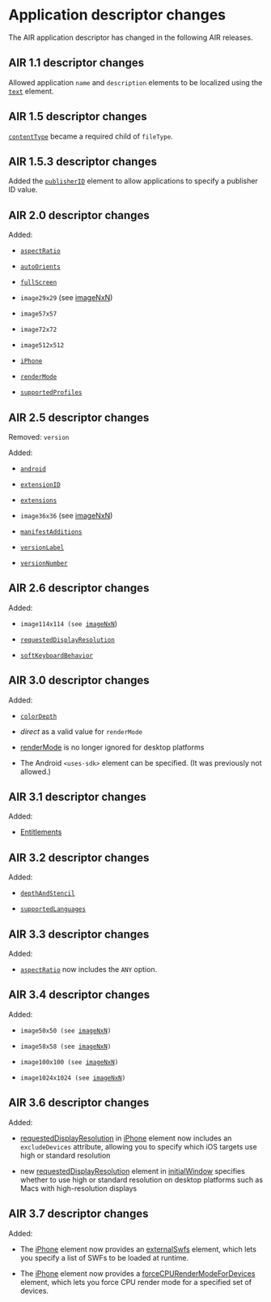 # Application descriptor changes

<div>

The AIR application descriptor has changed in the following AIR releases.

</div>

<div>

## AIR 1.1 descriptor changes

<div>

Allowed application `name` and `description` elements to be localized using the
[`text`](WSfffb011ac560372f-1f98376f1293df83869-7ffa.html) element.

</div>

</div>

<div>

## AIR 1.5 descriptor changes

<div>

[`contentType`](WSfffb011ac560372f2fea1812938a6e463-7fd8.html) became a required
child of `fileType`.

</div>

</div>

<div>

## AIR 1.5.3 descriptor changes

<div>

Added the [`publisherID`](WS901d38e593cd1bac1e63e3d12939cc14ab-8000.html)
element to allow applications to specify a publisher ID value.

</div>

</div>

<div>

## AIR 2.0 descriptor changes

<div>

Added:

- [`aspectRatio`](WSfffb011ac560372f2fea1812938a6e463-7fe6.html)

- [`autoOrients`](WSfffb011ac560372f2fea1812938a6e463-7fe5.html)

- [`fullScreen`](WSfffb011ac560372f2fea1812938a6e463-7fe4.html)

- `image29x29` (see
  [imageNxN](WSfffb011ac560372f-6fd06f0f1293d3b33ea-7ffc.html))

- `image57x57`

- `image72x72`

- `image512x512`

- [`iPhone`](WSfffb011ac560372f2fea1812938a6e463-7fd6.html)

- [`renderMode`](WSfffb011ac560372f2fea1812938a6e463-7fe3.html)

- [`supportedProfiles`](WSfffb011ac560372f2fea1812938a6e463-7fe2.html)

</div>

</div>

<div>

## AIR 2.5 descriptor changes

<div>

Removed: `version`

Added:

- [`android`](WSfffb011ac560372f-6fd06f0f1293d3b33ea-8000.html)

- [`extensionID`](WSfffb011ac560372f2fea1812938a6e463-7fda.html)

- [`extensions`](WSfffb011ac560372f-6fd06f0f1293d3b33ea-7ffd.html)

- `image36x36` (see
  [imageNxN](WSfffb011ac560372f-6fd06f0f1293d3b33ea-7ffc.html))

- [`manifestAdditions`](WSfffb011ac560372f33105f2a1293d3d21e0-7ffd.html)

- [`versionLabel`](WSfffb011ac560372f2fea1812938a6e463-7ffa.html)

- [`versionNumber`](WSfffb011ac560372f2fea1812938a6e463-7ffb.html)

</div>

</div>

<div>

## AIR 2.6 descriptor changes

<div>

Added:

- `image114x114 (see `[`imageNxN`](WSfffb011ac560372f-6fd06f0f1293d3b33ea-7ffc.html))

- [`requestedDisplayResolution`](WSfffb011ac560372f-4cb7055d12d779150e8-8000.html)

- [`softKeyboardBehavior`](WSfffb011ac560372f1a6f6f1912d7748050e-7fff.html)

</div>

</div>

<div>

## AIR 3.0 descriptor changes

<div>

Added:

- [`colorDepth`](WS54ddc2cc39d08a6245f46ba4132b124f13e-8000.html)

- _direct_ as a valid value for `renderMode`

- [renderMode](WSfffb011ac560372f2fea1812938a6e463-7fe3.html) is no longer
  ignored for desktop platforms

- The Android `<uses-sdk>` element can be specified. (It was previously not
  allowed.)

</div>

</div>

<div>

## AIR 3.1 descriptor changes

<div>

Added:

- [Entitlements](WSd6d4f896b3a8801b-3c9d92f81393051c54c-8000.html)

</div>

</div>

<div>

## AIR 3.2 descriptor changes

<div>

Added:

- [`depthAndStencil`](WS99d2e2affb7f39bd-2d75e77d134e7ea3560-8000.html)

- [`supportedLanguages`](WS06ac295d95cf5a5c-4601cdc2134337a7308-8000.html)

</div>

</div>

<div>

## AIR 3.3 descriptor changes

<div>

Added:

- [`aspectRatio`](WSfffb011ac560372f2fea1812938a6e463-7fe6.html) now includes
  the `ANY` option.

</div>

</div>

<div>

## AIR 3.4 descriptor changes

<div>

Added:

- `image50x50 (see `[`imageNxN`](WSfffb011ac560372f-6fd06f0f1293d3b33ea-7ffc.html)`)`

- `image58x58 (see `[`imageNxN`](WSfffb011ac560372f-6fd06f0f1293d3b33ea-7ffc.html)`)`

- `image100x100 (see `[`imageNxN`](WSfffb011ac560372f-6fd06f0f1293d3b33ea-7ffc.html)`)`

- `image1024x1024 (see `[`imageNxN`](WSfffb011ac560372f-6fd06f0f1293d3b33ea-7ffc.html)`)`

</div>

</div>

<div>

## AIR 3.6 descriptor changes

<div>

Added:

- [requestedDisplayResolution](WSfffb011ac560372f-4cb7055d12d779150e8-8000.html)
  in [iPhone](WSfffb011ac560372f2fea1812938a6e463-7fd6.html) element now
  includes an `excludeDevices` attribute, allowing you to specify which iOS
  targets use high or standard resolution

- new
  [requestedDisplayResolution](WSfffb011ac560372f-4cb7055d12d779150e8-8000.html)
  element in [initialWindow](WSfffb011ac560372f2fea1812938a6e463-7ff5.html)
  specifies whether to use high or standard resolution on desktop platforms such
  as Macs with high-resolution displays

</div>

</div>

<div>

## AIR 3.7 descriptor changes

<div>

Added:

- The [iPhone](WSfffb011ac560372f2fea1812938a6e463-7fd6.html) element now
  provides an [externalSwfs](WS180fc5cb46642d105c891f2413da22fbc8f-8000.html)
  element, which lets you specify a list of SWFs to be loaded at runtime.

- The [iPhone](WSfffb011ac560372f2fea1812938a6e463-7fd6.html) element now
  provides a
  [forceCPURenderModeForDevices](WS180fc5cb46642d10-3a65697f13da2342af2-8000.html)
  element, which lets you force CPU render mode for a specified set of devices.

</div>

</div>

<div>

<div>



</div>

</div>
